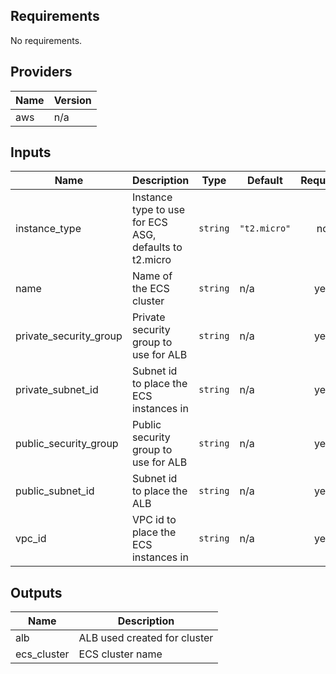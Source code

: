 ## Requirements

No requirements.

## Providers

| Name | Version |
|------|---------|
| aws | n/a |

## Inputs

| Name | Description | Type | Default | Required |
|------|-------------|------|---------|:--------:|
| instance\_type | Instance type to use for ECS ASG, defaults to t2.micro | `string` | `"t2.micro"` | no |
| name | Name of the ECS cluster | `string` | n/a | yes |
| private\_security\_group | Private security group to use for ALB | `string` | n/a | yes |
| private\_subnet\_id | Subnet id to place the ECS instances in | `string` | n/a | yes |
| public\_security\_group | Public security group to use for ALB | `string` | n/a | yes |
| public\_subnet\_id | Subnet id to place the ALB | `string` | n/a | yes |
| vpc\_id | VPC id to place the ECS instances in | `string` | n/a | yes |

## Outputs

| Name | Description |
|------|-------------|
| alb | ALB used created for cluster |
| ecs\_cluster | ECS cluster name |
